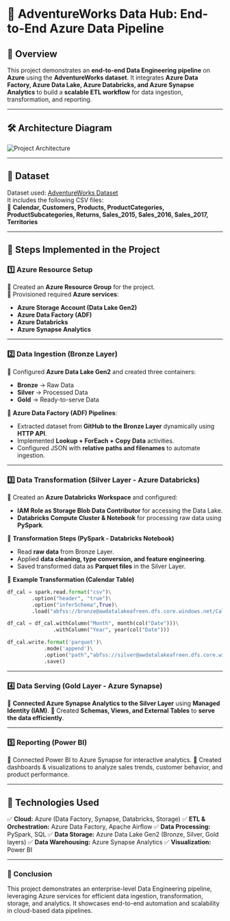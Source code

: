 # 🚀 AdventureWorks Data Hub: End-to-End Azure Data Pipeline  

## 📌 Overview  
This project demonstrates an **end-to-end Data Engineering pipeline** on **Azure** using the **AdventureWorks dataset**. It integrates **Azure Data Factory, Azure Data Lake, Azure Databricks, and Azure Synapse Analytics** to build a **scalable ETL workflow** for data ingestion, transformation, and reporting.  

---

## **🛠 Architecture Diagram**  
![Project Architecture](<Insert Link to Architecture Image>)  

---

## **📂 Dataset**  
Dataset used: [AdventureWorks Dataset](https://www.kaggle.com/datasets/ukveteran/adventure-works)  
It includes the following CSV files:  
📌 **Calendar, Customers, Products, ProductCategories, ProductSubcategories, Returns, Sales_2015, Sales_2016, Sales_2017, Territories**  

---

## **📌 Steps Implemented in the Project**  

### **1️⃣ Azure Resource Setup**  
🔹 Created an **Azure Resource Group** for the project.  
🔹 Provisioned required **Azure services**:  
   - **Azure Storage Account (Data Lake Gen2)**
   - **Azure Data Factory (ADF)**
   - **Azure Databricks**
   - **Azure Synapse Analytics**  

---

### **2️⃣ Data Ingestion (Bronze Layer)**
🔹 Configured **Azure Data Lake Gen2** and created three containers:  
   - **Bronze** → Raw Data  
   - **Silver** → Processed Data  
   - **Gold** → Ready-to-serve Data  

🔹 **Azure Data Factory (ADF) Pipelines**:
   - Extracted dataset from **GitHub to the Bronze Layer** dynamically using **HTTP API**.  
   - Implemented **Lookup + ForEach + Copy Data** activities.  
   - Configured JSON with **relative paths and filenames** to automate ingestion.  

---

### **3️⃣ Data Transformation (Silver Layer - Azure Databricks)**
🔹 Created an **Azure Databricks Workspace** and configured:  
   - **IAM Role as Storage Blob Data Contributor** for accessing the Data Lake.  
   - **Databricks Compute Cluster & Notebook** for processing raw data using **PySpark**.  

🔹 **Transformation Steps (PySpark - Databricks Notebook)**
   - Read **raw data** from Bronze Layer.  
   - Applied **data cleaning, type conversion, and feature engineering**.  
   - Saved transformed data as **Parquet files** in the Silver Layer.  

📌 **Example Transformation (Calendar Table)**  

```python
df_cal = spark.read.format("csv")\
        .option("header", "true")\
        .option("inferSchema",True)\
        .load("abfss://bronze@awdatalakeafreen.dfs.core.windows.net/Calendar")

df_cal = df_cal.withColumn("Month", month(col("Date")))\
               .withColumn("Year", year(col("Date")))

df_cal.write.format('parquet')\
            .mode('append')\
            .option("path","abfss://silver@awdatalakeafreen.dfs.core.windows.net/Calendar")\
            .save()
```
---

### **4️⃣ Data Serving (Gold Layer - Azure Synapse)**
🔹 **Connected Azure Synapse Analytics to the Silver Layer** using **Managed Identity (IAM)**.
🔹 Created **Schemas, Views, and External Tables** to **serve the data efficiently**.

---

### **5️⃣ Reporting (Power BI)**
🔹 Connected Power BI to Azure Synapse for interactive analytics.
🔹 Created dashboards & visualizations to analyze sales trends, customer behavior, and product performance.

---

## **📌 Technologies Used**
✅ **Cloud:** Azure (Data Factory, Synapse, Databricks, Storage)
✅ **ETL & Orchestration:** Azure Data Factory, Apache Airflow
✅ **Data Processing:** PySpark, SQL
✅ **Data Storage:** Azure Data Lake Gen2 (Bronze, Silver, Gold layers)
✅ **Data Warehousing:** Azure Synapse Analytics
✅ **Visualization:** Power BI

---

### **🚀 Conclusion**
This project demonstrates an enterprise-level Data Engineering pipeline, leveraging Azure services for efficient data ingestion, transformation, storage, and analytics. It showcases end-to-end automation and scalability in cloud-based data pipelines.
